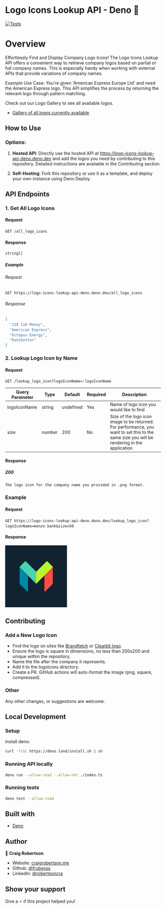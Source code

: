 # Logo Icons Lookup API - Deno 🚀

[![Tests](https://github.com/frubesss/logo-icons-lookup-api-deno/actions/workflows/lint-tests.yml/badge.svg?branch=main)](https://github.com/frubesss/logo-icons-lookup-api/actions/workflows/lint-tests.yml)

# Overview

Effortlessly Find and Display Company Logo Icons! The Logo Icons Lookup API
offers a convenient way to retrieve company logos based on partial or full
company names. This is especially handy when working with external APIs that
provide variations of company names.

Example Use Case: You're given 'American Express Europe Ltd' and need the
American Express logo. This API simplifies the process by returning the relevant
logo through pattern matching.

Check out our Logo Gallery to see all available logos.

- [Gallery of all logos currently available](https://financial-logos-app.vercel.app)

## How to Use

### Options:

1. **Hosted API**: Directly use the hosted API at
   https://logo-icons-lookup-api-deno.deno.dev and add the logos you need by
   contributing to this repository. Detailed instructions are available in the
   Contributing section.

2. **Self-Hosting**: Fork this repository or use it as a template, and deploy
   your own instance using Deno Deploy.

## API Endpoints

### 1. Get All Logo Icons

#### Request

`GET /all_logo_icons`

#### Response

```TypeScript
string[]
```

##### Example

###### Request

`GET https://logo-icons-lookup-api-deno.deno.dev/all_logo_icons`

###### Response

```json
[
  "118 118 Money",
  "American Express",
  "Octopus Energy",
  "RateSetter"
]
```

### 2. Lookup Logo Icon by Name

#### Request

`GET /lookup_logo_icon?logoIconName=:logoIconName`

| Query Parameter | Type   | Default   | Required | Description                                                                                                                                 |
| --------------- | ------ | --------- | -------- | ------------------------------------------------------------------------------------------------------------------------------------------- |
| logoIconName    | string | undefined | Yes      | Name of logo icon you would like to find                                                                                                    |
| size            | number | 200       | No       | Size of the logo icon image to be returned. For performance, you want to set this to the same size you will be rendering in the application |

#### Response

##### 200

`The logo icon for the company name you provided in .png format.`

### Example

#### Request

`GET https://logo-icons-lookup-api-deno.deno.dev/lookup_logo_icon?logoIconName=monzo bank&size=50`

#### Response

![Monzo Logo Icon](logoIcons/monzo.png)

## Contributing

### Add a New Logo Icon

- Find the logo on sites like [Brandfetch](https://www.brandfetch.com) or
  [Clearbit logo](https://clearbit.com/logo).
- Ensure the logo is square in dimensions, no less than 200x200 and unique
  within the repository.
- Name the file after the company it represents.
- Add it to the logoIcons directory.
- Create a PR. GitHub actions will auto-format the image (png, square,
  compressed).

### Other

Any other changes, or suggestions are welcome.

## Local Development

### Setup

Install deno:

```sh
curl -fsSL https://deno.land/install.sh | sh
```

### Running API locally

```sh
deno run --allow-read --allow-net ./index.ts
```

### Running tests

```sh
deno test --allow-read
```

## Built with

- [Deno](https://deno.land/)

## Author

👤 **Craig Robertson**

- Website: [craigrobertson.me](https://www.craigrobertson.me)
- Github: [@frubesss](https://github.com/frubesss)
- LinkedIn: [@robertsoncra](https://linkedin.com/in/robertsoncra)

## Show your support

Give a ⭐️ if this project helped you!

